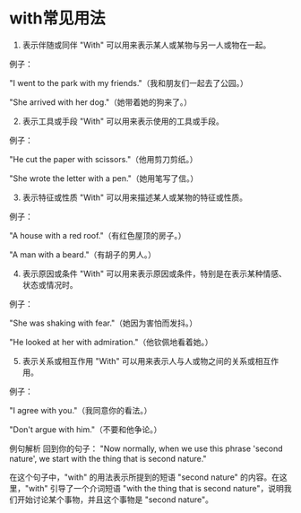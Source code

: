 # with常见用法
1. 表示伴随或同伴
"With" 可以用来表示某人或某物与另一人或物在一起。

例子：

"I went to the park with my friends."（我和朋友们一起去了公园。）

"She arrived with her dog."（她带着她的狗来了。）

2. 表示工具或手段
"With" 可以用来表示使用的工具或手段。

例子：

"He cut the paper with scissors."（他用剪刀剪纸。）

"She wrote the letter with a pen."（她用笔写了信。）

3. 表示特征或性质
"With" 可以用来描述某人或某物的特征或性质。

例子：

"A house with a red roof."（有红色屋顶的房子。）

"A man with a beard."（有胡子的男人。）

4. 表示原因或条件
"With" 可以用来表示原因或条件，特别是在表示某种情感、状态或情况时。

例子：

"She was shaking with fear."（她因为害怕而发抖。）

"He looked at her with admiration."（他钦佩地看着她。）

5. 表示关系或相互作用
"With" 可以用来表示人与人或物之间的关系或相互作用。

例子：

"I agree with you."（我同意你的看法。）

"Don't argue with him."（不要和他争论。）

例句解析
回到你的句子： "Now normally, when we use this phrase 'second nature', we start with the thing that is second nature."

在这个句子中，"with" 的用法表示所提到的短语 "second nature" 的内容。在这里，"with" 引导了一个介词短语 "with the thing that is second nature"，说明我们开始讨论某个事物，并且这个事物是 "second nature"。